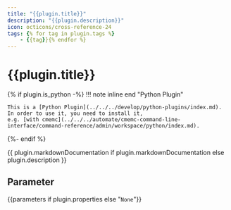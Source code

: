 ```yaml
---
title: "{{plugin.title}}"
description: "{{plugin.description}}"
icon: octicons/cross-reference-24
tags: {% for tag in plugin.tags %}
    - {{tag}}{% endfor %}
---
```

# {{plugin.title}}
<!-- This file was generated - DO NOT CHANGE IT MANUALLY -->

{% if plugin.is_python -%}
!!! note inline end "Python Plugin"

    This is a [Python Plugin](../../../develop/python-plugins/index.md).
    In order to use it, you need to install it,
    e.g. [with cmemc](../../../automate/cmemc-command-line-interface/command-reference/admin/workspace/python/index.md).
{%- endif %}

{{ plugin.markdownDocumentation if plugin.markdownDocumentation else plugin.description }}

## Parameter

{{parameters if plugin.properties else "`None`"}}
